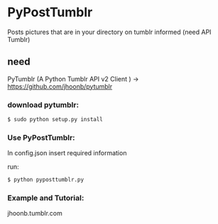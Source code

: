 # PyPostTumblr

Posts pictures that are in your directory on tumblr informed (need API Tumblr)

## need 

PyTumblr (A Python Tumblr API v2 Client ) -> https://github.com/jhoonb/pytumblr

### download pytumblr:
``` bash
$ sudo python setup.py install
```

### Use PyPostTumblr:

In config.json insert required information

run: 
``` bash
$ python pyposttumblr.py
```

### Example and Tutorial:

jhoonb.tumblr.com
